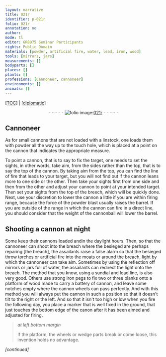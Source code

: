 ```yaml
---
layout: narrative
title: 021r
identifier: p-021r
folio: 021r
annotation: no
author:
mode: tl
editor: GR8975 Seminar Participants
rights: Public Domain
materials: [powder, artificial fire, water, lead, iron, wood]
tools: [mirrors, jars]
measurements: []
bodyparts: []
places: []
plants: []
professions: [Cannoneer, cannoneer]
environments: []
animals: []
---
```


<p><a href="{{ site.baseurl }}/translation/">[TOC]</a> | <a href="{{ site.baseurl }}/_texts/p-021r_tc.md/">[diplomatic]</a></p><div class="folio" align="center">- - - - - <a href="http://gallica.bnf.fr/ark:/12148/btv1b10500001g/f47.image" target="_blank"><img src="https://cu-mkp.github.io/2017-workshop-edition/assets/photo-icon.png" alt="folio image: " style="display:inline-block; margin-bottom:-3px;"/>021r</a> - - - - - </div>  
  

## <span class="pro">Cannoneer</span>

 
As for small cannons that are not loaded with a linstock, one loads them with <span class="m">powder</span> all the way up to the touch hole, which is placed at a point on the cannon that indicates the appropriate measure.
 
To point a cannon, that is to say to fix the target, one needs to set the sights, in other words, take aim, from the sides rather than the top, that is to say the top of the cannon. By taking aim from the top, you can find the line of fire that leads to your target, but you will not find out if the cannon leans more to one side or the other. Then take your sights first from one side and then from the other and adjust your cannon to point at your intended target. Then set your sights from the top of the breech, which will be quickly done. Next, use your discretion to lower the cannon a little if you are within firing range, because the force of the <span class="m">powder</span> blast usually raises the barrel. If you are outside of the range in which the cannon can fire in a direct line, you should consider that the weight of the cannonball will lower the barrel.

 
  

## Shooting a cannon at night

 
Some keep their cannons loaded <span class="del">and</span>in the daylight hours. Then, so that the <span class="pro">cannoneer</span> can shoot into the breach where the besieged are perhaps reparing [the breach], the assailants raise a false alarm so that the besieged throw torches or <span class="m">artificial fire</span> into the moats or around the breach, light by which the <span class="pro">cannoneer</span> can take aim. Sometimes by using the reflection off <span class="tl">mirrors</span> or <span class="tl">jars</span> full of <span class="m">water</span>, the assailants can redirect the light onto the breach. The method that you know, using a sundial and <span class="m">lead</span> line, is also very good. Others use strong <span class="m">iron</span> pegs to fix two or three planks onto a platform of <span class="m">wood</span> made to carry a battery of cannon, and leave some notches empty where the cannon wheels can pass perfectly. And with this method you will always put the cannon in such a position so that it doesn't tilt to the right or the left. And so that it isn't too high or low when you fire the following day, you place a marker that is well fixed in the ground, that just touches the bottom edge of the canon after it has been aimed and adjusted for firing.
 
> *at left bottom margin*
> 
> 
> If the platform, the wheels or wedge parts break or come loose, this invention holds no advantage.
 
*[continued]*
 
